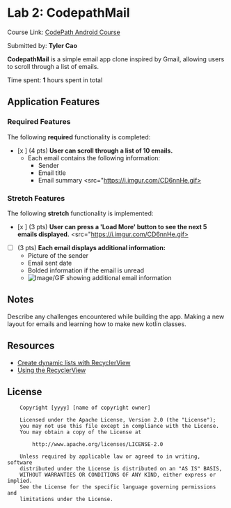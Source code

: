 # Lab 2: CodepathMail

Course Link: [CodePath Android Course](https://courses.codepath.org/courses/and102/unit/2#!labs)

Submitted by: **Tyler Cao** <!-- Replace 'Your Name Here' with your actual name -->

**CodepathMail** is a simple email app clone inspired by Gmail, allowing users to scroll through a list of emails.

Time spent: **1** hours spent in total <!-- Replace 'X' with the number of hours you spent on this project -->

## Application Features

### Required Features

The following **required** functionality is completed:

- [x ] (4 pts) **User can scroll through a list of 10 emails.**
  - Each email contains the following information:
    - Sender
    - Email title
    - Email summary
  <src="https://i.imgur.com/CD6nnHe.gif>
### Stretch Features

The following **stretch** functionality is implemented:

- [x ] (3 pts) **User can press a 'Load More' button to see the next 5 emails displayed.**
  <src="https://i.imgur.com/CD6nnHe.gif>
- [ ] (3 pts) **Each email displays additional information:**
  - Picture of the sender
  - Email sent date
  - Bolded information if the email is unread
  - ![Image/GIF showing additional email information](http://i.imgur.com/link/to/your/gif/file.gif) <!-- Replace this link with your actual image/GIF link -->

## Notes

Describe any challenges encountered while building the app. <!-- Replace this with your specific challenges and experiences -->
Making a new layout for emails and learning how to make new kotlin classes.

## Resources

- [Create dynamic lists with RecyclerView](https://developer.android.com/guide/topics/ui/layout/recyclerview)
- [Using the RecyclerView](https://guides.codepath.com/android/using-the-recyclerview)

## License

```plaintext
    Copyright [yyyy] [name of copyright owner]

    Licensed under the Apache License, Version 2.0 (the "License");
    you may not use this file except in compliance with the License.
    You may obtain a copy of the License at

        http://www.apache.org/licenses/LICENSE-2.0

    Unless required by applicable law or agreed to in writing, software
    distributed under the License is distributed on an "AS IS" BASIS,
    WITHOUT WARRANTIES OR CONDITIONS OF ANY KIND, either express or implied.
    See the License for the specific language governing permissions and
    limitations under the License.
